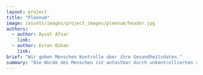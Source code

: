 ```yaml
---
layout: project
title: "Pleenum"
image: /assets/images/project_images/pleenum/header.jpg
authors:
  - author: Aysel Afsar
    link:
  - author: Evren Ozkan
    link:
brief: "Wir geben Menschen Kontrolle über ihre Gesundheitsdaten."
summary: "Die Würde des Menschen ist antastbar durch unkontrollierten Zugang zu Gesundheitsdaten. Kailona gibt den Menschen Kontrolle über ihre Gesundheitsdaten zurück. Unser Prototyp ermöglicht Entwickler:innen, die Basisplattform mit benutzerdefinierten Gesundheitsdaten zu erweitern"
---
```

